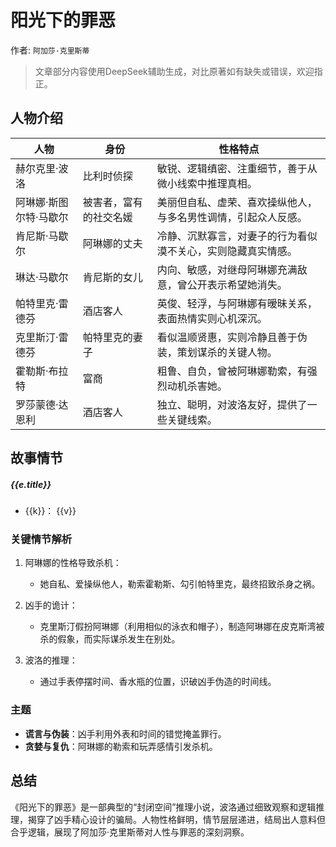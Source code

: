<script setup>
import {data} from './data/阳光下的罪恶.data.js'
</script>

# 阳光下的罪恶

作者: `阿加莎·克里斯蒂`

> 文章部分内容使用DeepSeek辅助生成，对比原著如有缺失或错误，欢迎指正。

## 人物介绍

| 人物                   | 身份                  | 性格特点                                                  |
|----------------------|---------------------|-------------------------------------------------------|
| 赫尔克里·波洛          | 比利时侦探            | 敏锐、逻辑缜密、注重细节，善于从微小线索中推理真相。          |
| 阿琳娜·斯图尔特·马歇尔 | 被害者，富有的社交名媛 | 美丽但自私、虚荣、喜欢操纵他人，与多名男性调情，引起众人反感。 |
| 肯尼斯·马歇尔          | 阿琳娜的丈夫          | 冷静、沉默寡言，对妻子的行为看似漠不关心，实则隐藏真实情感。  |
| 琳达·马歇尔            | 肯尼斯的女儿          | 内向、敏感，对继母阿琳娜充满敌意，曾公开表示希望她消失。      |
| 帕特里克·雷德芬        | 酒店客人              | 英俊、轻浮，与阿琳娜有暧昧关系，表面热情实则心机深沉。        |
| 克里斯汀·雷德芬        | 帕特里克的妻子        | 看似温顺贤惠，实则冷静且善于伪装，策划谋杀的关键人物。       |
| 霍勒斯·布拉特          | 富商                  | 粗鲁、自负，曾被阿琳娜勒索，有强烈动机杀害她。                |
| 罗莎蒙德·达恩利        | 酒店客人              | 独立、聪明，对波洛友好，提供了一些关键线索。                  |

## 故事情节

<timeline class='timeline'>
  <timeline-item
    v-for="e in data"
    :timestamp="e.timestamp"
    :type="e.type"
    :size="e.size"
    :hollow="true"
    placement="top">
    <h5 class='title'>{{e.title}}</h5>
    <ul>
      <li v-for="(v, k) in e.data">
        <span class='label'>{{k}}：</span>
        <span class='content'>{{v}}</span>
      </li>
    </ul>
  </timeline-item>
</timeline>

### 关键情节解析

1. 阿琳娜的性格导致杀机：
    - 她自私、爱操纵他人，勒索霍勒斯、勾引帕特里克，最终招致杀身之祸。

2. 凶手的诡计：
    - 克里斯汀假扮阿琳娜（利用相似的泳衣和帽子），制造阿琳娜在皮克斯湾被杀的假象，而实际谋杀发生在别处。

3. 波洛的推理：
    - 通过手表停摆时间、香水瓶的位置，识破凶手伪造的时间线。

### 主题

- **谎言与伪装**：凶手利用外表和时间的错觉掩盖罪行。
- **贪婪与复仇**：阿琳娜的勒索和玩弄感情引发杀机。

## 总结

《阳光下的罪恶》是一部典型的“封闭空间”推理小说，波洛通过细致观察和逻辑推理，揭穿了凶手精心设计的骗局。人物性格鲜明，情节层层递进，结局出人意料但合乎逻辑，展现了阿加莎·克里斯蒂对人性与罪恶的深刻洞察。